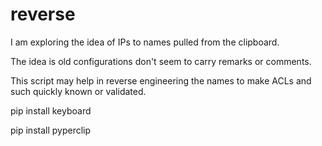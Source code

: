 # reverse
I am exploring the idea of IPs to names pulled from the clipboard.

The idea is old configurations don't seem to carry remarks or comments.

This script may help in reverse engineering the names to make ACLs and such
quickly known or validated.

pip install keyboard

pip install pyperclip

